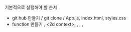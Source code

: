 기본적으로 실행해야 할 순서

- git hub 만들기 / git clone / App.js, index.html, styles.css
- function 만들기
  <canvas>, <2d context>, <changing color>, <brush size>, <filling mode>, <saving img>
